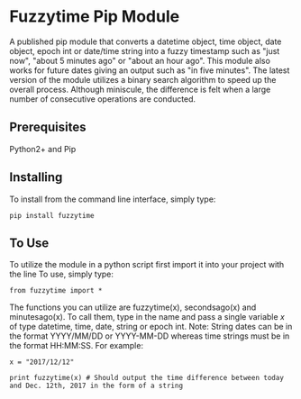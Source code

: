 # Fuzzytime Pip Module

A published pip module that converts a datetime object, time object, date object, epoch int or date/time string into a fuzzy timestamp such as "just now", "about 5 minutes ago" or "about an hour ago". This module also works for future dates giving an output such as "in five minutes". The latest version of the module utilizes a binary search algorithm to speed up the overall process. Although miniscule, the difference is felt when a large number of consecutive operations are conducted.

## Prerequisites

Python2+ and Pip

## Installing

To install from the command line interface, simply type:
```
pip install fuzzytime
```

## To Use

To utilize the module in a python script first import it into your project with the line
To use, simply type:
```
from fuzzytime import *
```

The functions you can utilize are fuzzytime\(x), secondsago\(x) and minutesago\(x). To call them, type in the name and pass a single variable *x* of type datetime, time, date, string or epoch int. Note\: String dates can be in the format YYYY/MM/DD or YYYY\-MM\-DD whereas time strings must be in the format HH\:MM\:SS. For example:
```
x = "2017/12/12"

print fuzzytime(x) # Should output the time difference between today and Dec. 12th, 2017 in the form of a string
```

